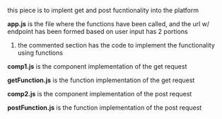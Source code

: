 this piece is to implent get and post fucntionality into the platform 

**app.js**
is the file where the functions have been called, and the url w/ endpoint has been formed based on user input
has 2 portions
1) the commented section has the code to implement the functionality using functions


**comp1.js**
is the component implementation of the get request

**getFunction.js**
is the function implementation of the get request

**comp2.js**
is the component implementation of the post request

**postFunction.js**
is the function implementation of the post request
